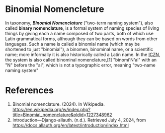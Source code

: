 # Binomial Nomencleture

In taxonomy, ***Binomial Nomenclature*** ("two-term naming system"), also called **binary nomenclature**, is a formal system of naming species of living things by giving each a name composed of two parts, both of which use Latin grammatical forms, although they can be based on words from other languages. Such a name is called a binomial name (which may be shortened to just "binomial"), a binomen, binominal name, or a scientific name; more informally it is also historically called a Latin name. In the [ICZN](https://www.iczn.org/), the system is also called binominal nomenclature,[1] "binomi'N'al" with an "N" before the "al", which is not a typographic error, meaning "two-name naming system"


# References
1. Binomial nomenclature. (2024). In Wikipedia. https://en.wikipedia.org/w/index.php?title=Binomial_nomenclature&oldid=1227348962
2. Introduction—Django-allauth. (n.d.). Retrieved July 4, 2024, from https://docs.allauth.org/en/latest/introduction/index.html

